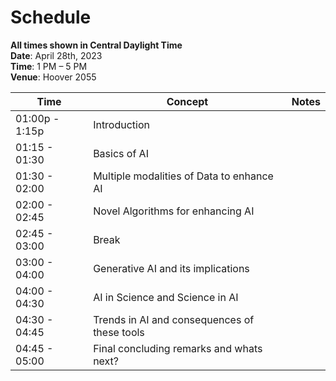 # Schedule

**All times shown in Central Daylight Time**
<br>
**Date**: April 28th, 2023
<br>
**Time**: 1 PM – 5 PM
<br>
**Venue**: Hoover 2055
<br>

| Time | Concept | Notes |
|------|---------|-------|
| 01:00p - 1:15p | Introduction | |
| 01:15 - 01:30 | Basics of AI | |
| 01:30 - 02:00| Multiple modalities of Data to enhance AI | |
| 02:00 - 02:45| Novel Algorithms for enhancing AI | |
| 02:45 - 03:00| Break | |
| 03:00 - 04:00| Generative AI and its implications | |
| 04:00 - 04:30| AI in Science and Science in AI | |
| 04:30 - 04:45| Trends in AI and consequences of these tools | |
| 04:45 - 05:00| Final concluding remarks and whats next? | |
